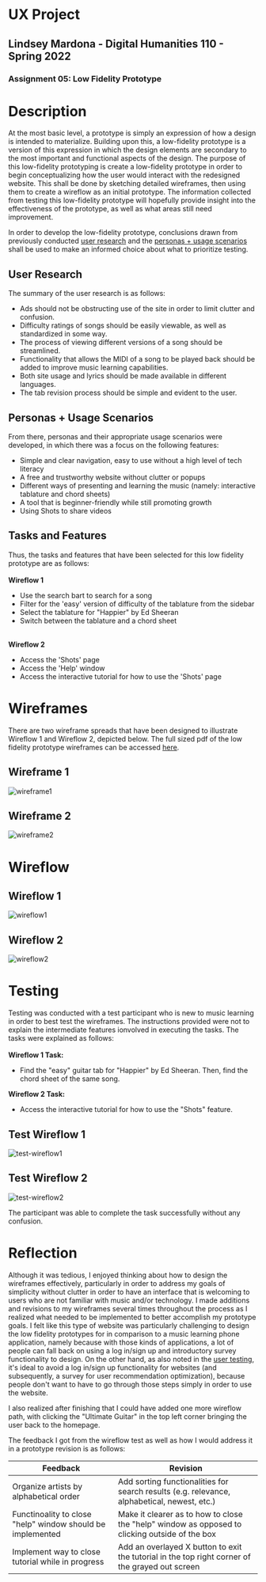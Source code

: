 # UX Project
## Lindsey Mardona - Digital Humanities 110 - Spring 2022
### Assignment 05: Low Fidelity Prototype

# Description #
At the most basic level, a prototype is simply an expression of how a design is intended to materialize. Building upon this, a low-fidelity prototype is a version of this expression in which the design elements are secondary to the most important and functional aspects of the design. The purpose of this low-fidelity prototyping is create a low-fidelity prototype in order to begin conceptualizing how the user would interact with the redesigned website. This shall be done by sketching detailed wireframes, then using them to create a wireflow as an initial prototype. The information collected from testing this low-fidelity prototype will hopefully provide insight into the effectiveness of the prototype, as well as what areas still need improvement.

In order to develop the low-fidelity prototype, conclusions drawn from previously conducted [user research](https://github.com/lindseymardona/22s-dh110/blob/main/week-03/contextual-inquiry.md) and the [personas + usage scenarios](https://github.com/lindseymardona/22s-dh110/blob/main/week-04/persona.md) shall be used to make an informed choice about what to prioritize testing. 

## User Research ##

The summary of the user research is as follows:

- Ads should not be obstructing use of the site in order to limit clutter and confusion.
- Difficulty ratings of songs should be easily viewable, as well as standardized in some way.
- The process of viewing different versions of a song should be streamlined.
- Functionality that allows the MIDI of a song to be played back should be added to improve music learning capabilities.
- Both site usage and lyrics should be made available in different languages.
- The tab revision process should be simple and evident to the user.

## Personas + Usage Scenarios ##

From there, personas and their appropriate usage scenarios were developed, in which there was a focus on the following features:
- Simple and clear navigation, easy to use without a high level of tech literacy
- A free and trustworthy website without clutter or popups 
- Different ways of presenting and learning the music (namely: interactive tablature and chord sheets)
- A tool that is beginner-friendly while still promoting growth 
- Using Shots to share videos

## Tasks and Features ##

Thus, the tasks and features that have been selected for this low fidelity prototype are as follows:</br></br>
**Wireflow 1** </br>
- Use the search bart to search for a song
- Filter for the 'easy' version of difficulty of the tablature from the sidebar
- Select the tablature for "Happier" by Ed Sheeran
- Switch between the tablature and a chord sheet

</br>**Wireflow 2**</br>
- Access the 'Shots' page
- Access the 'Help' window
- Access the interactive tutorial for how to use the 'Shots' page

# Wireframes #
There are two wireframe spreads that have been designed to illustrate Wireflow 1 and Wireflow 2, depicted below. The full sized pdf of the low fidelity prototype wireframes can be accessed [here](https://github.com/lindseymardona/22s-dh110/blob/main/week-05/wireframes.pdf).

## Wireframe 1 ##
![wireframe1](/pictures/wireframe-1.jpg)

## Wireframe 2 ##
![wireframe2](/pictures/wireframe-2.jpg)

# Wireflow #

## Wireflow 1 ##
![wireflow1](/pictures/wireflow-1.jpg)

## Wireflow 2 ##
![wireflow2](/pictures/wireflow-2.jpg)

# Testing #
Testing was conducted with a test participant who is new to music learning in order to best test the wireframes. The instructions provided were not to explain the intermediate features ionvolved in executing the tasks. The tasks were explained as follows:</br></br>
**Wireflow 1 Task:**</br> 
- Find the "easy" guitar tab for "Happier" by Ed Sheeran. Then, find the chord sheet of the same song.

**Wireflow 2 Task:**</br> 
- Access the interactive tutorial for how to use the "Shots" feature.</br>
## Test Wireflow 1 ##
![test-wireflow1](/pictures/test-wireflow-1.jpg)
## Test Wireflow 2 ##
![test-wireflow2](/pictures/test-wireflow-2.jpg)

The participant was able to complete the task successfully without any confusion.

# Reflection #
Although it was tedious, I enjoyed thinking about how to design the wireframes effectively, particularly in order to address my goals of simplicity without clutter in order to have an interface that is welcoming to users who are not familiar with music and/or technology. I made additions and revisions to my wireframes several times throughout the process as I realized what needed to be implemented to better accomplish my prototype goals. I felt like this type of website was particularly challenging to design the low fidelity prototypes for in comparison to a music learning phone application, namely because with those kinds of applications, a lot of people can fall back on using a log in/sign up and introductory survey functionality to design. On the other hand, as also noted in the [user testing](https://github.com/lindseymardona/22s-dh110/blob/main/week-03/contextual-inquiry.md), it's ideal to avoid a log in/sign up functionality for websites (and subsequently, a survey for user recommendation optimization), because people don't want to have to go through those steps simply in order to use the website.

I also realized after finishing that I could have added one more wireflow path, with clicking the "Ultimate Guitar" in the top left corner bringing the user back to the homepage.

The feedback I got from the wireflow test as well as how I would address it in a prototype revision is as follows:

**Feedback** | **Revision** 
-------------|--------------------
Organize artists by alphabetical order | Add sorting functionalities for search results (e.g. relevance, alphabetical, newest, etc.)
Functinoality to close "help" window should be implemented | Make it clearer as to how to close the "help" window as opposed to clicking outside of the box
Implement way to close tutorial while in progress | Add an overlayed X button to exit the tutorial in the top right corner of the grayed out screen
